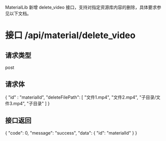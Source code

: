 MaterialLib 新增 delete_video 接口，支持对指定资源库内容的删除，具体要求参见以下文档。

# 接口 /api/material/delete_video

## 请求类型
post

## 请求体
{
   "id" : "materialId",
   "deleteFilePath": [
        "文件1.mp4", "文件2.mp4", "子目录/文件3.mp4", "子目录"
   ]
}

## 接口返回
{
  "code": 0,
  "message": "success",
  "data": {
    "id": "materialId"
  }
}